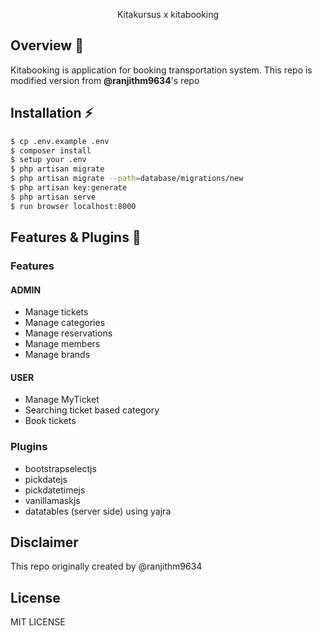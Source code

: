 <p align="center">
  Kitakursus x kitabooking 
</p>

## Overview :tada:
<p>Kitabooking is application for booking transportation system. This repo is modified version from <b>@ranjithm9634</b>'s repo </p>

## Installation :zap:
```sh
$ cp .env.example .env
$ composer install
$ setup your .env
$ php artisan migrate
$ php artisan migrate --path=database/migrations/new
$ php artisan key:generate
$ php artisan serve
$ run browser localhost:8000
```

## Features & Plugins :art:
### Features
#### ADMIN
- Manage tickets
- Manage categories
- Manage reservations
- Manage members
- Manage brands
#### USER
- Manage MyTicket
- Searching ticket based category
- Book tickets
### Plugins
- bootstrapselectjs
- pickdatejs
- pickdatetimejs
- vanillamaskjs
- datatables (server side) using yajra

## Disclaimer
This repo originally created by @ranjithm9634

## License
MIT LICENSE
